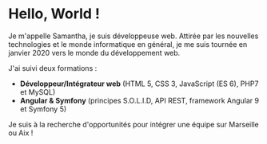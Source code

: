 # Hello, World !

Je m'appelle Samantha, je suis développeuse web. 
Attirée par les nouvelles technologies et le monde informatique en général, je me suis tournée en janvier 2020 vers le monde du développement web. 

J'ai suivi deux formations : 
- **Développeur/Intégrateur web** (HTML 5, CSS 3, JavaScript (ES 6), PHP7 et MySQL)
- **Angular & Symfony** (principes S.O.L.I.D, API REST, framework Angular 9 et Symfony 5)

Je suis à la recherche d'opportunités pour intégrer une équipe sur Marseille ou Aix !
